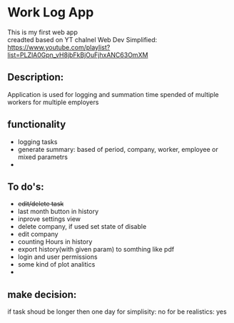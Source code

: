 # Work Log App
This is my first web app<br/>
creadted based on YT chalnel Web Dev Simplified: https://www.youtube.com/playlist?list=PLZlA0Gpn_vH8jbFkBjOuFjhxANC63OmXM
## Description:
Application is used for logging and summation time spended of multiple workers for multiple employers 
## functionality
* logging tasks
* generate summary: based of period, company, worker, employee or mixed parametrs
* 
## To do's: 
* ~~edit/delete task~~
* last month button in history
* inprove settings view
* delete company, if used set state of disable 
* edit company
* counting Hours in history
* export history(with given param) to somthing like pdf
* login and user permissions
* some kind of plot analitics 
*  

## make decision:
if task shoud be longer then one day
for simplisity: no
for be realistics: yes 